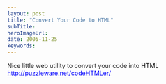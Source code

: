 ```yaml
---
layout: post 
title: "Convert Your Code to HTML"
subTitle: 
heroImageUrl: 
date: 2005-11-25
keywords: 
---
```


Nice little web utility to convert your code into <FONT color=#000000>HTML</FONT> [<FONT color=#0000ff>http://puzzleware.net/codeHTMLer/</FONT>](http://puzzleware.net/codeHTMLer/)